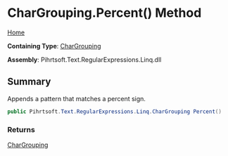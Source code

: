 # CharGrouping\.Percent\(\) Method

[Home](../../../../../../README.md)

**Containing Type**: [CharGrouping](../README.md)

**Assembly**: Pihrtsoft\.Text\.RegularExpressions\.Linq\.dll

## Summary

Appends a pattern that matches a percent sign\.

```csharp
public Pihrtsoft.Text.RegularExpressions.Linq.CharGrouping Percent()
```

### Returns

[CharGrouping](../README.md)

